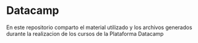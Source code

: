 # Datacamp

En este repositorio comparto  el material utilizado y los archivos generados durante la realizacion de los cursos de la Plataforma Datacamp
